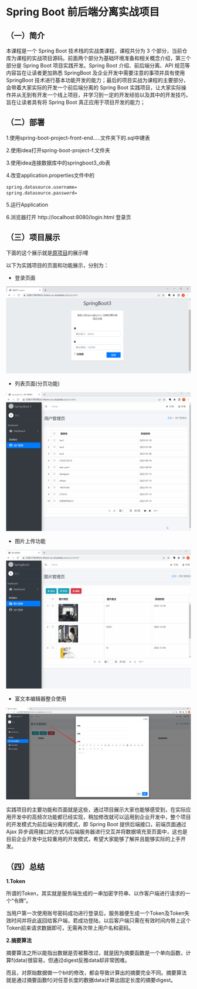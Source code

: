 # Spring Boot 前后端分离实战项目

## （一）简介

本课程是一个 Spring Boot 技术栈的实战类课程，课程共分为 3 个部分，当前仓库为课程的实战项目源码。前面两个部分为基础环境准备和相关概念介绍，第三个部分是 Spring Boot 项目实践开发。Spring Boot 介绍、前后端分离、API 规范等内容旨在让读者更加熟悉 SpringBoot 及企业开发中需要注意的事项并具有使用 SpringBoot 技术进行基本功能开发的能力；最后的项目实战为课程的主要部分，会带着大家实际的开发一个前后端分离的 Spring Boot 实践项目，让大家实际操作并从无到有开发一个线上项目，并学习到一定的开发经验以及其中的开发技巧，旨在让读者具有将 Spring Boot 真正应用于项目开发的能力；

## （二）部署

1.使用spring-boot-project-front-end.....文件夹下的.sql中建表

2.使用idea打开spring-boot-project-f.文件夹

3.使用idea连接数据库中的springboot3_db表

4.改变application.properties文件中的

```
spring.datasource.username=
spring.datasource.password=
```

5.运行Application

6.浏览器打开 http://localhost:8080/login.html 登录页

## （三）项目展示

下面的这个展示就是[原项目](https://github.com/imrewang/spring-boot-projects/tree/main/SpringBoot%E5%89%8D%E5%90%8E%E7%AB%AF%E5%88%86%E7%A6%BB%E5%AE%9E%E6%88%98%E9%A1%B9%E7%9B%AE%E6%BA%90%E7%A0%81)的展示哩

以下为实践项目的页面和功能展示，分别为：

- 登录页面

![login](login.png)

- 列表页面(分页功能)

![list](list.gif)

- 图片上传功能

![picture](picture.gif)

- 富文本编辑器整合使用

![rich-txt](rich-txt.png)

实践项目的主要功能和页面就是这些，通过项目展示大家也能够感受到，在实际应用开发中的高频次功能都已经实现，稍加修改就可以运用到企业开发中，整个项目的开发模式为前后端分离的模式，即 Spring Boot 提供后端接口，前端页面通过 Ajax 异步调用接口的方式与后端服务器进行交互并将数据填充至页面中，这也是目前企业开发中比较重用的开发模式，希望大家能够了解并且能够实际的上手开发。

## （四）总结

**1.Token**

所谓的Token，其实就是服务端生成的一串加密字符串、以作客户端进行请求的一个“令牌”。

当用户第一次使用账号密码成功进行登录后，服务器便生成一个Token及Token失效时间并将此返回给客户端，若成功登陆，以后客户端只需在有效时间内带上这个Token前来请求数据即可，无需再次带上用户名和密码。

**2.摘要算法**

摘要算法之所以能指出数据是否被篡改过，就是因为摘要函数是一个单向函数，计算f(data)很容易，但通过digest反推data却非常困难。

而且，对原始数据做一个bit的修改，都会导致计算出的摘要完全不同。摘要算法就是通过摘要函数f()对任意长度的数据data计算出固定长度的摘要digest。
